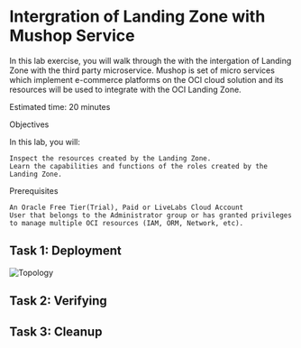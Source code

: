 
# Intergration of Landing Zone with Mushop Service

In this lab exercise, you will walk through the with the intergation of Landing Zone with the third party microservice. Mushop is set of micro services which implement e-commerce platforms on the OCI cloud solution and its resources will be used to integrate with the OCI Landing Zone.


Estimated time: 20 minutes

Objectives

In this lab, you will:

    Inspect the resources created by the Landing Zone.
    Learn the capabilities and functions of the roles created by the Landing Zone.

Prerequisites

    An Oracle Free Tier(Trial), Paid or LiveLabs Cloud Account
    User that belongs to the Administrator group or has granted privileges to manage multiple OCI resources (IAM, ORM, Network, etc).

## Task 1: Deployment

![Topology](.//images/Mushop_Topology)
## Task 2: Verifying
## Task 3: Cleanup
